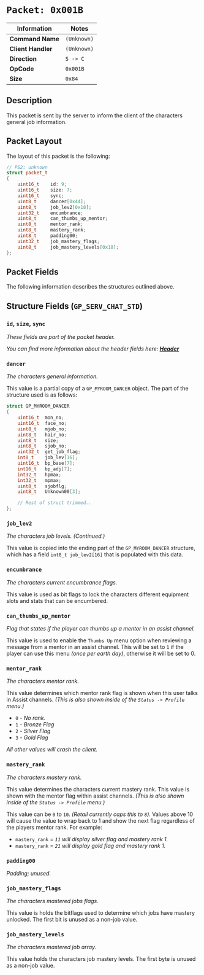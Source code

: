 # `Packet: 0x001B`

| Information               | Notes |
|---                        |---    |
| **Command Name**          | `(Unknown)` |
| **Client Handler**        | `(Unknown)` |
| **Direction**             | `S -> C` |
| **OpCode**                | `0x001B` |
| **Size**                  | `0x84` |

## Description

This packet is sent by the server to inform the client of the characters general job information.

## Packet Layout

The layout of this packet is the following:

```cpp
// PS2: unknown
struct packet_t
{
    uint16_t    id: 9;
    uint16_t    size: 7;
    uint16_t    sync;
    uint8_t     dancer[0x44];
    uint8_t     job_lev2[0x18];
    uint32_t    encumbrance;
    uint8_t     can_thumbs_up_mentor;
    uint8_t     mentor_rank;
    uint8_t     mastery_rank;
    uint8_t     padding00;
    uint32_t    job_mastery_flags;
    uint8_t     job_mastery_levels[0x18];
};
```

## Packet Fields

The following information describes the structures outlined above.

## Structure Fields (`GP_SERV_CHAT_STD`)

### `id`, `size`, `sync`

_These fields are part of the packet header._

_You can find more information about the header fields here: [**Header**](/world/server/Header.md)_

### `dancer`

_The characters general information._

This value is a partial copy of a `GP_MYROOM_DANCER` object. The part of the structure used is as follows:

```cpp
struct GP_MYROOM_DANCER
{
    uint16_t  mon_no;
    uint16_t  face_no;
    uint8_t   mjob_no;
    uint8_t   hair_no;
    uint8_t   size;
    uint8_t   sjob_no;
    uint32_t  get_job_flag;
    int8_t    job_lev[16];
    uint16_t  bp_base[7];
    int16_t   bp_adj[7];
    int32_t   hpmax;
    int32_t   mpmax;
    uint8_t   sjobflg;
    uint8_t   Unknown00[3];

    // Rest of struct trimmed..
};
```

### `job_lev2`

_The characters job levels. (Continued.)_

This value is copied into the ending part of the `GP_MYROOM_DANCER` structure, which has a field `int8_t job_lev2[16]` that is populated with this data.

### `encumbrance`

_The characters current encumbrance flags._

This value is used as bit flags to lock the characters different equipment slots and stats that can be encumbered.

### `can_thumbs_up_mentor`

_Flag that states if the player can thumbs up a mentor in an assist channel._

This value is used to enable the `Thumbs Up` menu option when reviewing a message from a mentor in an assist channel. This will be set to `1` if the player can use this menu _(once per earth day)_, otherwise it will be set to 0.

### `mentor_rank`

_The characters mentor rank._

This value determines which mentor rank flag is shown when this user talks in Assist channels. _(This is also shown inside of the `Status -> Profile` menu.)_

  - `0` - _No rank._
  - `1` - _Bronze Flag_
  - `2` - _Silver Flag_
  - `3` - _Gold Flag_

_All other values will crash the client._

### `mastery_rank`

_The characters mastery rank._

This value determines the characters current mastery rank. This value is shown with the mentor flag within assist channels. _(This is also shown inside of the `Status -> Profile` menu.)_

This value can be `0` to `10`. _(Retail currently caps this to `8`)._ Values above 10 will cause the value to wrap back to 1 and show the next flag regardless of the players mentor rank. For example:

  - `mastery_rank` = _`11` will display silver flag and mastery rank 1._
  - `mastery_rank` = _`21` will display gold flag and mastery rank 1._

### `padding00`

_Padding; unused._

### `job_mastery_flags`

_The characters mastered jobs flags._

This value is holds the bitflags used to determine which jobs have mastery unlocked. The first bit is unused as a non-job value.

### `job_mastery_levels`

_The characters mastered job array._

This value holds the characters job mastery levels. The first byte is unused as a non-job value.
